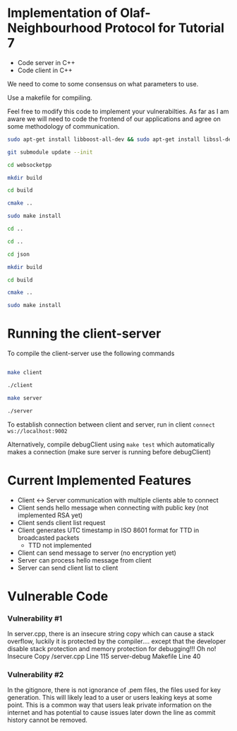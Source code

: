 # Implementation of Olaf-Neighbourhood Protocol for Tutorial 7

- Code server in C++
- Code client in C++

We need to come to some consensus on what parameters to use.

Use a makefile for compiling.

Feel free to modify this code to implement your vulnerabilties. As far as I am aware we will need to code the frontend of our applications and agree on some methodology of communication.

```bash
sudo apt-get install libboost-all-dev && sudo apt-get install libssl-dev && sudo apt-get install zlib1g-dev

git submodule update --init

cd websocketpp

mkdir build

cd build

cmake ..

sudo make install

cd ..

cd ..

cd json

mkdir build

cd build

cmake ..

sudo make install
```
# Running the client-server

To compile the client-server use the following commands

```bash

make client

./client

make server

./server

```

To establish connection between client and server, run in client ```connect ws://localhost:9002```

Alternatively, compile debugClient using ```make test``` which automatically makes a connection (make sure server is running before debugClient)

# Current Implemented Features
- Client <-> Server communication with multiple clients able to connect
- Client sends hello message when connecting with public key (not implemented RSA yet)
- Client sends client list request
- Client generates UTC timestamp in ISO 8601 format for TTD in broadcasted packets
    - TTD not implemented
- Client can send message to server (no encryption yet)
- Server can process hello message from client
- Server can send client list to client

# Vulnerable Code

### Vulnerability #1
 In server.cpp, there is an insecure string copy which can cause a stack overflow, luckily it is protected by the compiler.... except that the developer disable stack protection and memory protection for debugging!!! Oh no!
    Insecure Copy /server.cpp Line 115
    server-debug Makefile Line 40

### Vulnerability #2
 In the gitignore, there is not ignorance of .pem files, the files used for key generation. This will likely lead to a user or users leaking keys at some point.
 This is a common way that users leak private information on the internet and has potential to cause issues later down the line as commit history cannot be removed.